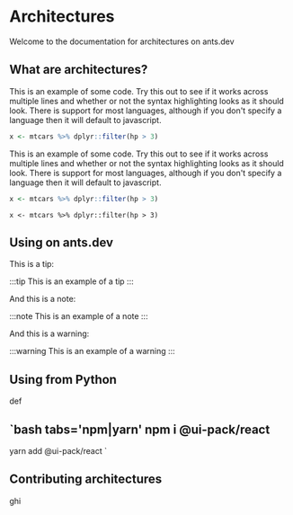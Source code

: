 # Architectures

Welcome to the documentation for architectures on ants.dev

## What are architectures?

This is an example of some code. Try this out to see if it works across multiple lines and whether
or not the syntax highlighting looks as it should look. There is support for most languages, although
if you don't specify a language then it will default to javascript.

```R
x <- mtcars %>% dplyr::filter(hp > 3)
```

This is an example of some code. Try this out to see if it works across multiple lines and whether
or not the syntax highlighting looks as it should look. There is support for most languages, although
if you don't specify a language then it will default to javascript.

```r
x <- mtcars %>% dplyr::filter(hp > 3)
```

```{r}
x <- mtcars %>% dplyr::filter(hp > 3)
```

## Using on ants.dev

This is a tip:

:::tip
This is an example of a tip
:::

And this is a note:

:::note
This is an example of a note
:::

And this is a warning:

:::warning
This is an example of a warning
:::

## Using from Python

def

`bash tabs='npm|yarn'
npm i @ui-pack/react
--
yarn add @ui-pack/react
`

## Contributing architectures

ghi
